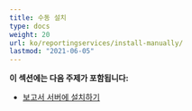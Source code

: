 ```yaml
---
title: 수동 설치
type: docs
weight: 20
url: ko/reportingservices/install-manually/
lastmod: "2021-06-05"
---
```


**이 섹션에는 다음 주제가 포함됩니다:**

- [보고서 서버에 설치하기](/pdf/reportingservices/install-to-report-server/)